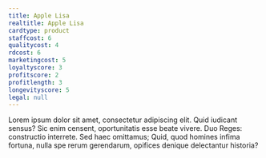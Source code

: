 ```yaml
---
title: Apple Lisa
realtitle: Apple Lisa
cardtype: product
staffcost: 6
qualitycost: 4
rdcost: 6
marketingcost: 5
loyaltyscore: 3
profitscore: 2
profitlength: 3
longevityscore: 5
legal: null
---
```


Lorem ipsum dolor sit amet, consectetur adipiscing elit. Quid iudicant sensus? Sic enim censent, oportunitatis esse beate vivere. Duo Reges: constructio interrete. Sed haec omittamus; Quid, quod homines infima fortuna, nulla spe rerum gerendarum, opifices denique delectantur historia?
